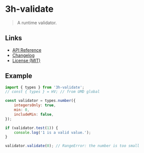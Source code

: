 # 3h-validate

> A runtime validator.

## Links

- [API Reference](https://github.com/huang2002/3h-validate/wiki)
- [Changelog](./CHANGELOG.md)
- [License (MIT)](./LICENSE)

## Example

```js
import { types } from '3h-validate';
// const { types } = HV; // from UMD global

const validator = types.number({
    integersOnly: true,
    min: 0,
    includeMin: false,
});

if (validator.test(1)) {
    console.log('1 is a valid value.');
}

validator.validate(0); // RangeError: the number is too small
```
